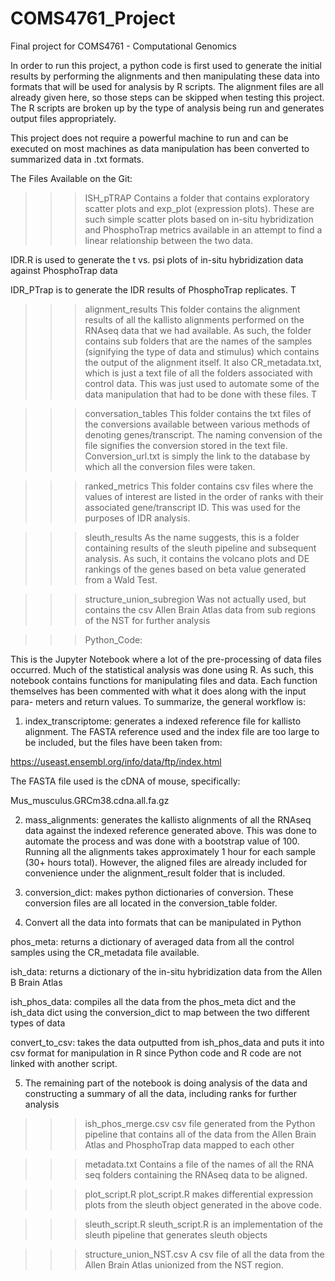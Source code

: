 # COMS4761_Project
Final project for COMS4761 - Computational Genomics

In order to run this project, a python code is first used to generate the
initial results by performing the alignments and then manipulating these
data into formats that will be used for analysis by R scripts. The alignment
files are all already given here, so those steps can be skipped when testing
this project. The R scripts are broken up by the type of analysis being run
and generates output files appropriately.

This project does not require a powerful machine to run and can be executed
on most machines as data manipulation has been converted to summarized 
data in .txt formats. 


The Files Available on the Git:

>>> ISH_pTRAP
Contains a folder that contains exploratory scatter plots and exp_plot
(expression plots). These are such simple scatter plots based on in-situ 
hybridization and PhosphoTrap metrics available in an attempt to find a 
linear relationship between the two data. 

IDR.R is used to generate the t vs. psi plots of in-situ hybridization data
against PhosphoTrap data

IDR_PTrap is to generate the IDR results of PhosphoTrap replicates. T

>>> alignment_results
This folder contains the alignment results of all the kallisto alignments performed
on the RNAseq data that we had available. As such, the folder contains sub folders
that are the names of the samples (signifying the type of data and stimulus) which
contains the output of the alignment itself. It also CR_metadata.txt, which is just 
a text file of all the folders associated with control data. This was just used to 
automate some of the data manipulation that had to be done with these files. T

>>> conversation_tables
This folder contains the txt files of the conversions available between various 
methods of denoting genes/transcript. The naming convension of the file signifies 
the conversion stored in the text file. Conversion_url.txt is simply the link to 
the database by which all the conversion files were taken.

>>> ranked_metrics
This folder contains csv files where the values of interest are listed in the order
of ranks with their associated gene/transcript ID. This was used for the purposes 
of IDR analysis.

>>> sleuth_results
As the name suggests, this is a folder containing results of the sleuth pipeline and
subsequent analysis. As such, it contains the volcano plots and DE rankings of the genes
based on beta value generated from a Wald Test.

>>> structure_union_subregion
Was not actually used, but contains the csv Allen Brain Atlas data from sub
regions of the NST for further analysis

>>> Python_Code:

This is the Jupyter Notebook where a lot of the pre-processing of data files
occurred. Much of the statistical analysis was done using R. As such, this
notebook contains functions for manipulating files and data. Each function 
themselves has been commented with what it does along with the input para-
meters and return values. To summarize, the general workflow is:

1) index_transcriptome: generates a indexed reference file for kallisto 
alignment. The FASTA reference used and the index file are too large to be
included, but the files have been taken from:

https://useast.ensembl.org/info/data/ftp/index.html

The FASTA file used is the cDNA of mouse, specifically:

Mus_musculus.GRCm38.cdna.all.fa.gz

2) mass_alignments: generates the kallisto alignments of all the RNAseq data
against the indexed reference generated above. This was done to automate the
process and was done with a bootstrap value of 100. Running all the alignments
takes approximately 1 hour for each sample (30+ hours total). However, 
the aligned files are already included for convenience under the alignment_result
folder that is included. 

3) conversion_dict: makes python dictionaries of conversion. These conversion files
are all located in the conversion_table folder.

4) Convert all the data into formats that can be manipulated in Python

phos_meta: returns a dictionary of averaged data from all the control samples using
the CR_metadata file available.

ish_data: returns a dictionary of the in-situ hybridization data from the Allen B
Brain Atlas 

ish_phos_data: compiles all the data from the phos_meta dict and the ish_data dict
using the conversion_dict to map between the two different types of data

convert_to_csv: takes the data outputted from ish_phos_data and puts it into csv 
format for manipulation in R since Python code and R code are not linked with 
another script. 

5) The remaining part of the notebook is doing analysis of the data and constructing
a summary of all the data, including ranks for further analysis

>>> ish_phos_merge.csv
csv file generated from the Python pipeline that contains all of the data from
the Allen Brain Atlas and PhosphoTrap data mapped to each other

>>> metadata.txt
Contains a file of the names of all the RNA seq folders containing the RNAseq
data to be aligned. 

>>> plot_script.R
plot_script.R makes differential expression plots from the sleuth object
generated in the above code.

>>> sleuth_script.R
sleuth_script.R is an implementation of the sleuth pipeline that generates
sleuth objects


>>> structure_union_NST.csv
A csv file of all the data from the Allen Brain Atlas unionized from the NST
region.


